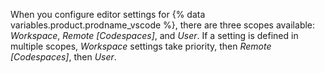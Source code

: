 When you configure editor settings for {% data variables.product.prodname_vscode %}, there are three scopes available: _Workspace_, _Remote [Codespaces]_, and _User_. If a setting is defined in multiple scopes, _Workspace_ settings take priority, then _Remote [Codespaces]_, then _User_.
